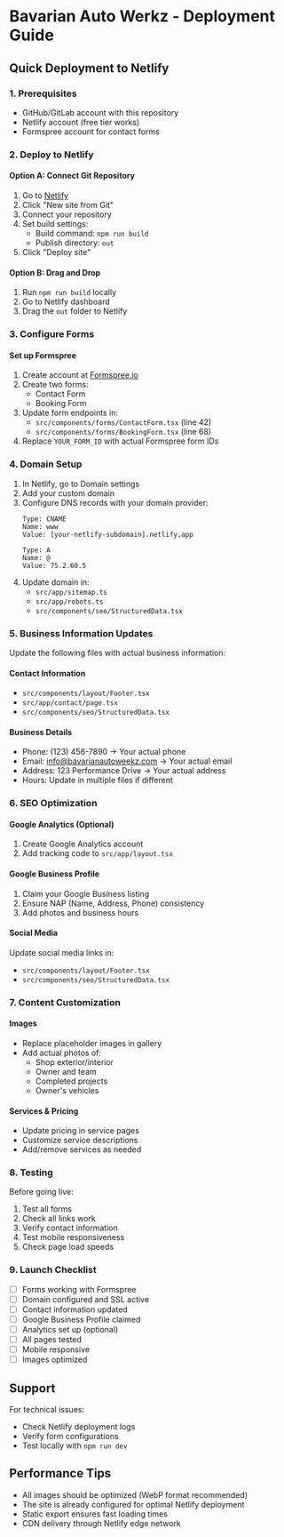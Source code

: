 # Bavarian Auto Werkz - Deployment Guide

## Quick Deployment to Netlify

### 1. Prerequisites
- GitHub/GitLab account with this repository
- Netlify account (free tier works)
- Formspree account for contact forms

### 2. Deploy to Netlify

#### Option A: Connect Git Repository
1. Go to [Netlify](https://netlify.com)
2. Click "New site from Git"
3. Connect your repository
4. Set build settings:
   - Build command: `npm run build`
   - Publish directory: `out`
5. Click "Deploy site"

#### Option B: Drag and Drop
1. Run `npm run build` locally
2. Go to Netlify dashboard
3. Drag the `out` folder to Netlify

### 3. Configure Forms

#### Set up Formspree
1. Create account at [Formspree.io](https://formspree.io)
2. Create two forms:
   - Contact Form
   - Booking Form
3. Update form endpoints in:
   - `src/components/forms/ContactForm.tsx` (line 42)
   - `src/components/forms/BookingForm.tsx` (line 68)
4. Replace `YOUR_FORM_ID` with actual Formspree form IDs

### 4. Domain Setup
1. In Netlify, go to Domain settings
2. Add your custom domain
3. Configure DNS records with your domain provider:
   ```
   Type: CNAME
   Name: www
   Value: [your-netlify-subdomain].netlify.app
   
   Type: A
   Name: @
   Value: 75.2.60.5
   ```
4. Update domain in:
   - `src/app/sitemap.ts`
   - `src/app/robots.ts`
   - `src/components/seo/StructuredData.tsx`

### 5. Business Information Updates

Update the following files with actual business information:

#### Contact Information
- `src/components/layout/Footer.tsx`
- `src/app/contact/page.tsx`
- `src/components/seo/StructuredData.tsx`

#### Business Details
- Phone: (123) 456-7890 → Your actual phone
- Email: info@bavarianautoweekz.com → Your actual email
- Address: 123 Performance Drive → Your actual address
- Hours: Update in multiple files if different

### 6. SEO Optimization

#### Google Analytics (Optional)
1. Create Google Analytics account
2. Add tracking code to `src/app/layout.tsx`

#### Google Business Profile
1. Claim your Google Business listing
2. Ensure NAP (Name, Address, Phone) consistency
3. Add photos and business hours

#### Social Media
Update social media links in:
- `src/components/layout/Footer.tsx`
- `src/components/seo/StructuredData.tsx`

### 7. Content Customization

#### Images
- Replace placeholder images in gallery
- Add actual photos of:
  - Shop exterior/interior
  - Owner and team
  - Completed projects
  - Owner's vehicles

#### Services & Pricing
- Update pricing in service pages
- Customize service descriptions
- Add/remove services as needed

### 8. Testing

Before going live:
1. Test all forms
2. Check all links work
3. Verify contact information
4. Test mobile responsiveness
5. Check page load speeds

### 9. Launch Checklist

- [ ] Forms working with Formspree
- [ ] Domain configured and SSL active
- [ ] Contact information updated
- [ ] Google Business Profile claimed
- [ ] Analytics set up (optional)
- [ ] All pages tested
- [ ] Mobile responsive
- [ ] Images optimized

## Support

For technical issues:
- Check Netlify deployment logs
- Verify form configurations
- Test locally with `npm run dev`

## Performance Tips

- All images should be optimized (WebP format recommended)
- The site is already configured for optimal Netlify deployment
- Static export ensures fast loading times
- CDN delivery through Netlify edge network